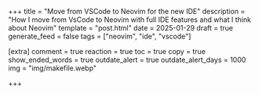 +++
title = "Move from VSCode to Neovim for the new IDE"
description = "How I move from VsCode to Neovim with full IDE features and what I think about Neovim"
template = "post.html"
date = 2025-01-29
draft = true
generate_feed = false
tags = ["neovim", "ide", "vscode"]

[extra]
comment = true
reaction = true
toc = true
copy = true
show_ended_words = true
outdate_alert = true
outdate_alert_days = 1000
img = "img/makefile.webp"

+++
